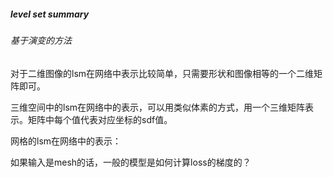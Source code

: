 ##### level set summary

###### 基于演变的方法





对于二维图像的lsm在网络中表示比较简单，只需要形状和图像相等的一个二维矩阵即可。

三维空间中的lsm在网络中的表示，可以用类似体素的方式，用一个三维矩阵表示。矩阵中每个值代表对应坐标的sdf值。

网格的lsm在网络中的表示：



如果输入是mesh的话，一般的模型是如何计算loss的梯度的？